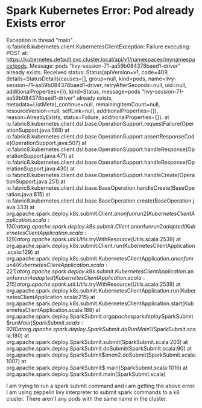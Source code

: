 
# Spark Kubernetes Error: Pod already Exists error

Exception in thread "main" io.fabric8.kubernetes.client.KubernetesClientException: Failure executing: POST at: https://kubernetes.default.svc.cluster.local/api/v1/namespaces/mynamespace/pods. Message: pods "livy-session-71-aa59b084378baed1-driver" already exists. Received status: Status(apiVersion=v1, code=409, details=StatusDetails(causes=[], group=null, kind=pods, name=livy-session-71-aa59b084378baed1-driver, retryAfterSeconds=null, uid=null, additionalProperties={}), kind=Status, message=pods "livy-session-71-aa59b084378baed1-driver" already exists, metadata=ListMeta(_continue=null, remainingItemCount=null, resourceVersion=null, selfLink=null, additionalProperties={}), reason=AlreadyExists, status=Failure, additionalProperties={}).
    at io.fabric8.kubernetes.client.dsl.base.OperationSupport.requestFailure(OperationSupport.java:568)
    at io.fabric8.kubernetes.client.dsl.base.OperationSupport.assertResponseCode(OperationSupport.java:507)
    at io.fabric8.kubernetes.client.dsl.base.OperationSupport.handleResponse(OperationSupport.java:471)
    at io.fabric8.kubernetes.client.dsl.base.OperationSupport.handleResponse(OperationSupport.java:430)
    at io.fabric8.kubernetes.client.dsl.base.OperationSupport.handleCreate(OperationSupport.java:251)
    at io.fabric8.kubernetes.client.dsl.base.BaseOperation.handleCreate(BaseOperation.java:815)
    at io.fabric8.kubernetes.client.dsl.base.BaseOperation.create(BaseOperation.java:333)
    at org.apache.spark.deploy.k8s.submit.Client.$anonfun$run$2(KubernetesClientApplication.scala:130)
    at org.apache.spark.deploy.k8s.submit.Client.$anonfun$run$2$adapted(KubernetesClientApplication.scala:129)
    at org.apache.spark.util.Utils$.tryWithResource(Utils.scala:2539)
    at org.apache.spark.deploy.k8s.submit.Client.run(KubernetesClientApplication.scala:129)
    at org.apache.spark.deploy.k8s.submit.KubernetesClientApplication.$anonfun$run$4(KubernetesClientApplication.scala:221)
    at org.apache.spark.deploy.k8s.submit.KubernetesClientApplication.$anonfun$run$4$adapted(KubernetesClientApplication.scala:215)
    at org.apache.spark.util.Utils$.tryWithResource(Utils.scala:2539)
    at org.apache.spark.deploy.k8s.submit.KubernetesClientApplication.run(KubernetesClientApplication.scala:215)
    at org.apache.spark.deploy.k8s.submit.KubernetesClientApplication.start(KubernetesClientApplication.scala:188)
    at org.apache.spark.deploy.SparkSubmit.org$apache$spark$deploy$SparkSubmit$$runMain(SparkSubmit.scala:928)
    at org.apache.spark.deploy.SparkSubmit.doRunMain$1(SparkSubmit.scala:180)
    at org.apache.spark.deploy.SparkSubmit.submit(SparkSubmit.scala:203)
    at org.apache.spark.deploy.SparkSubmit.doSubmit(SparkSubmit.scala:90)
    at org.apache.spark.deploy.SparkSubmit$$anon$2.doSubmit(SparkSubmit.scala:1007)
    at org.apache.spark.deploy.SparkSubmit$.main(SparkSubmit.scala:1016)
    at org.apache.spark.deploy.SparkSubmit.main(SparkSubmit.scala)

I am trying to run a spark submit command and i am getting the above error.
I am using zeppelin livy interpreter to submit spark commands to a k8 cluster.
There aren't any pods with the same name in the cluster.

        